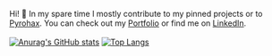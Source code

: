 Hi! 👋
In my spare time I mostly contribute to my pinned projects or to [Pyrohax](https://github.com/Pyrohax). You can check out my [Portfolio](http://jasperdre.com/) or find me on [LinkedIn](https://www.linkedin.com/in/jasperdrescher/).
<br />
<br />
[![Anurag's GitHub stats](https://github-readme-stats.vercel.app/api?username=jasperdre&show_icons=true&count_private=true&hide=contribs)](https://github.com/JasperDre/)
[![Top Langs](https://github-readme-stats.vercel.app/api/top-langs/?username=jasperdre&layout=compact)](https://github.com/JasperDre/)
